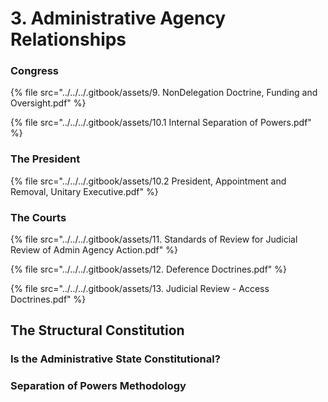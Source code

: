 # 3. Administrative Agency Relationships

### Congress

{% file src="../../../.gitbook/assets/9. NonDelegation Doctrine, Funding and Oversight.pdf" %}

{% file src="../../../.gitbook/assets/10.1 Internal Separation of Powers.pdf" %}

### The President

{% file src="../../../.gitbook/assets/10.2 President, Appointment and Removal, Unitary Executive.pdf" %}

### The Courts

{% file src="../../../.gitbook/assets/11. Standards of Review for Judicial Review of Admin Agency Action.pdf" %}

{% file src="../../../.gitbook/assets/12. Deference Doctrines.pdf" %}

{% file src="../../../.gitbook/assets/13. Judicial Review - Access Doctrines.pdf" %}

## The Structural Constitution



### Is the Administrative State Constitutional?

### Separation of Powers Methodology

